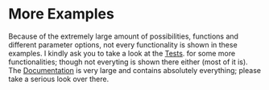 # More Examples
Because of the extremely large amount of possibilities, functions and different parameter options, not every functionality is shown in these examples.
I kindly ask you to take a look at the [Tests](/Test/main.cpp). for some more functionalities; though not everyting is shown there either (most of it is).
The [Documentation](/Documentation) is very large and contains absolutely everything; please take a serious look over there.
